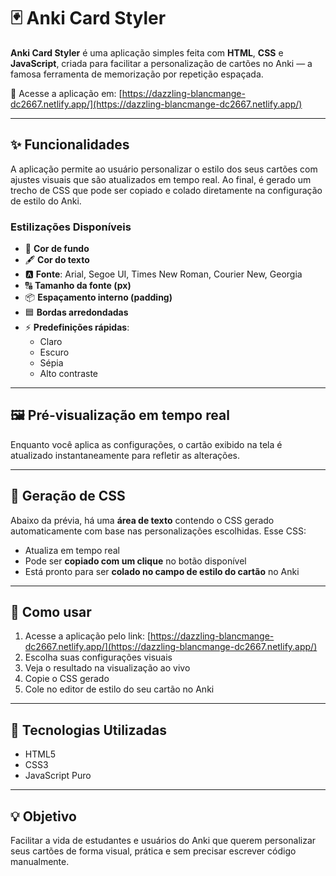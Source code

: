 # 🃏 Anki Card Styler

**Anki Card Styler** é uma aplicação simples feita com **HTML**, **CSS** e **JavaScript**, criada para facilitar a personalização de cartões no Anki — a famosa ferramenta de memorização por repetição espaçada.

🔗 Acesse a aplicação em: [https://dazzling-blancmange-dc2667.netlify.app/](https://dazzling-blancmange-dc2667.netlify.app/)

---

## ✨ Funcionalidades

A aplicação permite ao usuário personalizar o estilo dos seus cartões com ajustes visuais que são atualizados em tempo real. Ao final, é gerado um trecho de CSS que pode ser copiado e colado diretamente na configuração de estilo do Anki.

### Estilizações Disponíveis

- 🎨 **Cor de fundo**
- 🖋️ **Cor do texto**
- 🅰️ **Fonte**: Arial, Segoe UI, Times New Roman, Courier New, Georgia
- 🔠 **Tamanho da fonte (px)**
- 📦 **Espaçamento interno (padding)**
- 🟦 **Bordas arredondadas**
- ⚡ **Predefinições rápidas**:  
  - Claro  
  - Escuro  
  - Sépia  
  - Alto contraste

---

## 🖼️ Pré-visualização em tempo real

Enquanto você aplica as configurações, o cartão exibido na tela é atualizado instantaneamente para refletir as alterações.

---

## 🧩 Geração de CSS

Abaixo da prévia, há uma **área de texto** contendo o CSS gerado automaticamente com base nas personalizações escolhidas. Esse CSS:

- Atualiza em tempo real
- Pode ser **copiado com um clique** no botão disponível
- Está pronto para ser **colado no campo de estilo do cartão** no Anki

---

## 🚀 Como usar

1. Acesse a aplicação pelo link: [https://dazzling-blancmange-dc2667.netlify.app/](https://dazzling-blancmange-dc2667.netlify.app/)
2. Escolha suas configurações visuais
3. Veja o resultado na visualização ao vivo
4. Copie o CSS gerado
5. Cole no editor de estilo do seu cartão no Anki

---

## 📁 Tecnologias Utilizadas

- HTML5
- CSS3
- JavaScript Puro

---

## 💡 Objetivo

Facilitar a vida de estudantes e usuários do Anki que querem personalizar seus cartões de forma visual, prática e sem precisar escrever código manualmente.
